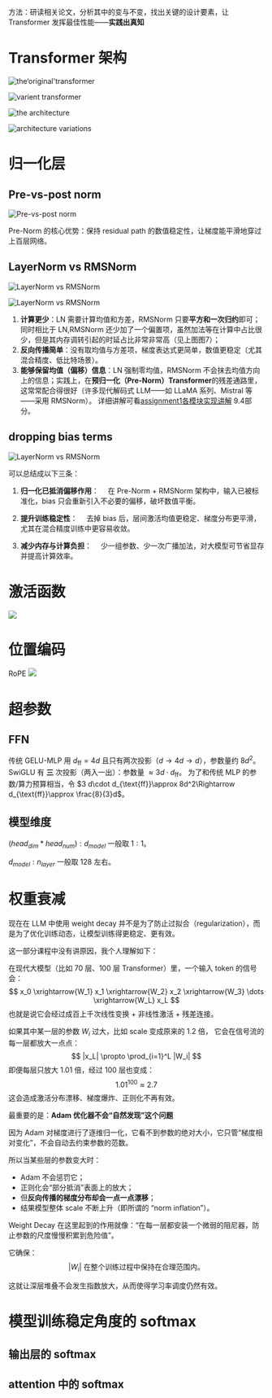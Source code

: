 方法：研读相关论文，分析其中的变与不变，找出关键的设计要素，让 Transformer 发挥最佳性能——**实践出真知**

# Transformer 架构

![the‘original'transformer](../images/CS336/CS336_Lecture_3_Figure_1.png)

![varient transformer](../images/CS336/CS336_Lecture_3_Figure_2.png)

![the architecture](../images/CS336/CS336_Lecture_3_Figure_3.png)

![architecture variations](../images/CS336/CS336_Lecture_3_Figure_4.png)

# 归一化层

## Pre-vs-post norm

![Pre-vs-post norm](../images/CS336/CS336_Lecture_3_Figure_5.png)

Pre-Norm 的核心优势：保持 residual path 的数值稳定性，让梯度能平滑地穿过上百层网络。

## LayerNorm vs RMSNorm

![LayerNorm vs RMSNorm](../images/CS336/CS336_Lecture_3_Figure_6.png)

![LayerNorm vs RMSNorm](../images/CS336/CS336_Lecture_3_Figure_7.png)

1. **计算更少**：LN 需要计算均值和方差，RMSNorm 只要**平方和一次归约**即可；同时相比于 LN,RMSNorm 还少加了一个偏置项，虽然加法等在计算中占比很少，但是其内存调转引起的时延占比非常非常高（见上图图7）；
2. **反向传播简单**：没有取均值与方差项，梯度表达式更简单，数值更稳定（尤其混合精度、低比特场景）。
3. **能够保留均值（偏移）信息**：LN 强制零均值，RMSNorm 不会抹去均值方向上的信息；实践上，在**预归一化（Pre-Norm）Transformer**的残差通路里，这常常配合得很好（许多现代解码式 LLM——如 LLaMA 系列、Mistral 等——采用 RMSNorm）。
详细讲解可看[assignment1各模块实现讲解](https://github.com/CliffKai/assignment1-basics/blob/main/Note/assignment1%E5%90%84%E6%A8%A1%E5%9D%97%E5%AE%9E%E7%8E%B0%E8%AE%B2%E8%A7%A3.ipynb) 9.4部分。

## dropping bias terms

![LayerNorm vs RMSNorm](../images/CS336/CS336_Lecture_3_Figure_8.png)

可以总结成以下三条：

1. **归一化已抵消偏移作用**：
　在 Pre-Norm + RMSNorm 架构中，输入已被标准化，bias 只会重新引入不必要的偏移，破坏数值平衡。

2. **提升训练稳定性**：
　去掉 bias 后，层间激活均值更稳定、梯度分布更平滑，尤其在混合精度训练中更容易收敛。

3. **减少内存与计算负担**：
　少一组参数、少一次广播加法，对大模型可节省显存并提高计算效率。

# 激活函数

![](../images/CS336/CS336_Lecture_3_Figure_9.png)

# 位置编码

RoPE
![](../images/CS336/CS336_Lecture_3_Figure_10.png)

# 超参数

## FFN

传统 GELU-MLP 用 $d_{\text{ff}}=4d$ 且只有两次投影（$d\to4d\to d$），参数量约 $8d^2$。
SwiGLU 有 **三** 次投影（两入一出）：参数量 $\approx 3 d\cdot d_{\text{ff}}$。
为了和传统 MLP 的参数/算力预算相当，令 $3 d\cdot d_{\text{ff}}\approx 8d^2\Rightarrow d_{\text{ff}}\approx \frac{8}{3}d$。

## 模型维度

$(head_{dim} * head_{num}) : d_{model}$ 一般取 $1:1$。

$d_{model} : n_{layer}$ 一般取 $128$ 左右。

# 权重衰减

现在在 LLM 中使用 weight decay 并不是为了防止过拟合（regularization），而是为了优化训练动态，让模型训练得更稳定、更有效。

这一部分课程中没有讲原因，我个人理解如下：

在现代大模型（比如 70 层、100 层 Transformer）里，一个输入 token 的信号会：
$$
x_0 \xrightarrow{W_1} x_1 \xrightarrow{W_2} x_2 \xrightarrow{W_3} \dots \xrightarrow{W_L} x_L
$$
也就是说它会经过成百上千次线性变换 + 非线性激活 + 残差连接。

如果其中某一层的参数 $W_i$ 过大，比如 scale 变成原来的 1.2 倍，
它会在信号流的每一层都放大一点点：
$$
|x_L| \propto \prod_{i=1}^L |W_i|
$$
即便每层只放大 1.01 倍，经过 100 层也变成：
$$
1.01^{100} \approx 2.7
$$
这会造成激活分布漂移、梯度爆炸、正则化不再有效。

最重要的是：**Adam 优化器不会“自然发现”这个问题**

因为 Adam 对梯度进行了逐维归一化，它看不到参数的绝对大小，它只管“梯度相对变化”，不会自动去约束参数的范数。

所以当某些层的参数变大时：

* Adam 不会惩罚它；
* 正则化会“部分抵消”表面上的放大；
* 但**反向传播的梯度分布却会一点一点漂移**；
* 结果模型整体 scale 不断上升（即所谓的 “norm inflation”）。

Weight Decay 在这里起到的作用就像：“在每一层都安装一个微弱的阻尼器，防止参数的尺度慢慢积累到危险值”。

它确保：
$$
|W_i| \text{ 在整个训练过程中保持在合理范围内。}
$$

这就让深层堆叠不会发生指数放大，从而使得学习率调度仍然有效。

# 模型训练稳定角度的 softmax

## 输出层的 softmax

## attention 中的 softmax
